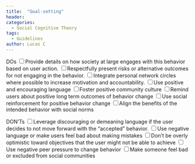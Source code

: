 ```yaml
---
title:  "Goal-setting"
header:
categories:
  - Social Cognitive Theory
tags:
  - Guidelines
author: Lucas C
---
```


DOs
<input type="checkbox">Provide details on how society at large engages with this behavior based on user action.
<input type="checkbox">Respectfully present risks or alternative outcomes for not engaging in the behavior.
<input type="checkbox">Integrate personal network circles where possible to increase motivation and accountability.
<input type="checkbox">Use positive and encouraging language
<input type="checkbox">Foster positive community culture
<input type="checkbox">Remind users about positive long term outcomes of behavior change
<input type="checkbox">Use social reinforcement for positive behavior change
<input type="checkbox">Align the benefits of the intended behavior with social norms

DON’Ts
<input type="checkbox">Leverage discouraging or demeaning language if the user decides to not move forward with the “accepted” behavior.
<input type="checkbox">Use negative language or make users feel bad about making mistakes
<input type="checkbox">Don’t be overly optimistic toward objectives that the user might not be able to achieve
<input type="checkbox">Use negative peer pressure to change behavior
<input type="checkbox">Make someone feel bad or excluded from social communities
